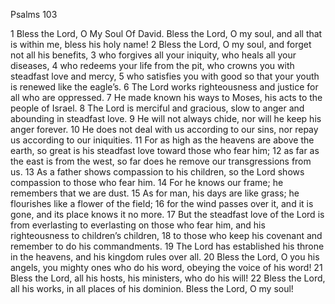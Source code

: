 Psalms 103

1	Bless the Lord, O My Soul Of David. Bless the Lord, O my soul, and all that is within me, bless his holy name!
2	Bless the Lord, O my soul, and forget not all his benefits,
3	who forgives all your iniquity, who heals all your diseases,
4	who redeems your life from the pit, who crowns you with steadfast love and mercy,
5	who satisfies you with good so that your youth is renewed like the eagle’s.
6	The Lord works righteousness and justice for all who are oppressed.
7	He made known his ways to Moses, his acts to the people of Israel.
8	The Lord is merciful and gracious, slow to anger and abounding in steadfast love.
9	He will not always chide, nor will he keep his anger forever.
10	He does not deal with us according to our sins, nor repay us according to our iniquities.
11	For as high as the heavens are above the earth, so great is his steadfast love toward those who fear him;
12	as far as the east is from the west, so far does he remove our transgressions from us.
13	As a father shows compassion to his children, so the Lord shows compassion to those who fear him.
14	For he knows our frame; he remembers that we are dust.
15	As for man, his days are like grass; he flourishes like a flower of the field;
16	for the wind passes over it, and it is gone, and its place knows it no more.
17	But the steadfast love of the Lord is from everlasting to everlasting on those who fear him, and his righteousness to children’s children,
18	to those who keep his covenant and remember to do his commandments.
19	The Lord has established his throne in the heavens, and his kingdom rules over all.
20	Bless the Lord, O you his angels, you mighty ones who do his word, obeying the voice of his word!
21	Bless the Lord, all his hosts, his ministers, who do his will!
22	Bless the Lord, all his works, in all places of his dominion. Bless the Lord, O my soul!


